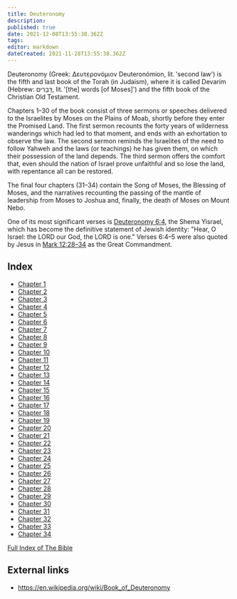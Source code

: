 ```yaml
---
title: Deuteronomy
description: 
published: true
date: 2021-12-08T13:55:38.362Z
tags: 
editor: markdown
dateCreated: 2021-11-28T13:55:38.362Z
---
```


Deuteronomy (Greek: Δευτερονόμιον Deuteronómion, lit. 'second law') is the fifth and last book of the Torah (in Judaism), where it is called Devarim (Hebrew: דְּבָרִים, lit. '[the] words [of Moses]') and the fifth book of the Christian Old Testament.

Chapters 1–30 of the book consist of three sermons or speeches delivered to the Israelites by Moses on the Plains of Moab, shortly before they enter the Promised Land. The first sermon recounts the forty years of wilderness wanderings which had led to that moment, and ends with an exhortation to observe the law. The second sermon reminds the Israelites of the need to follow Yahweh and the laws (or teachings) he has given them, on which their possession of the land depends. The third sermon offers the comfort that, even should the nation of Israel prove unfaithful and so lose the land, with repentance all can be restored.

The final four chapters (31–34) contain the Song of Moses, the Blessing of Moses, and the narratives recounting the passing of the mantle of leadership from Moses to Joshua and, finally, the death of Moses on Mount Nebo.

One of its most significant verses is [Deuteronomy 6:4](/Bible/Deuteronomy/6#v4), the Shema Yisrael, which has become the definitive statement of Jewish identity: "Hear, O Israel: the LORD our God, the LORD is one." Verses 6:4–5 were also quoted by Jesus in [Mark 12:28–34](/Bible/Mark/12#v28) as the Great Commandment.

## Index

- [Chapter 1](/Bible/Deuteronomy/1)
- [Chapter 2](/Bible/Deuteronomy/2)
- [Chapter 3](/Bible/Deuteronomy/3)
- [Chapter 4](/Bible/Deuteronomy/4)
- [Chapter 5](/Bible/Deuteronomy/5)
- [Chapter 6](/Bible/Deuteronomy/6)
- [Chapter 7](/Bible/Deuteronomy/7)
- [Chapter 8](/Bible/Deuteronomy/8)
- [Chapter 9](/Bible/Deuteronomy/9)
- [Chapter 10](/Bible/Deuteronomy/10)
- [Chapter 11](/Bible/Deuteronomy/11)
- [Chapter 12](/Bible/Deuteronomy/12)
- [Chapter 13](/Bible/Deuteronomy/13)
- [Chapter 14](/Bible/Deuteronomy/14)
- [Chapter 15](/Bible/Deuteronomy/15)
- [Chapter 16](/Bible/Deuteronomy/16)
- [Chapter 17](/Bible/Deuteronomy/17)
- [Chapter 18](/Bible/Deuteronomy/18)
- [Chapter 19](/Bible/Deuteronomy/19)
- [Chapter 20](/Bible/Deuteronomy/20)
- [Chapter 21](/Bible/Deuteronomy/21)
- [Chapter 22](/Bible/Deuteronomy/22)
- [Chapter 23](/Bible/Deuteronomy/23)
- [Chapter 24](/Bible/Deuteronomy/24)
- [Chapter 25](/Bible/Deuteronomy/25)
- [Chapter 26](/Bible/Deuteronomy/26)
- [Chapter 27](/Bible/Deuteronomy/27)
- [Chapter 28](/Bible/Deuteronomy/28)
- [Chapter 29](/Bible/Deuteronomy/29)
- [Chapter 30](/Bible/Deuteronomy/30)
- [Chapter 31](/Bible/Deuteronomy/31)
- [Chapter 32](/Bible/Deuteronomy/32)
- [Chapter 33](/Bible/Deuteronomy/33)
- [Chapter 34](/Bible/Deuteronomy/34)

[Full Index of The Bible](/en/index/bible)


## External links

- https://en.wikipedia.org/wiki/Book_of_Deuteronomy